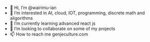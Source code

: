 - 👋 Hi, I’m @wairimu-ian
- 👀 I’m interested in AI, cloud, IOT, programming, discrete math and aligorithms
- 🌱 I’m currently learning advanced react js
- 💞️ I’m looking to collaborate on some of my projects
- 📫 How to reach me genjeculture.com

<!---
wairimu-ian/wairimu-ian is a ✨ special ✨ repository because its `README.md` (this file) appears on your GitHub profile.
You can click the Preview link to take a look at your changes.
--->
